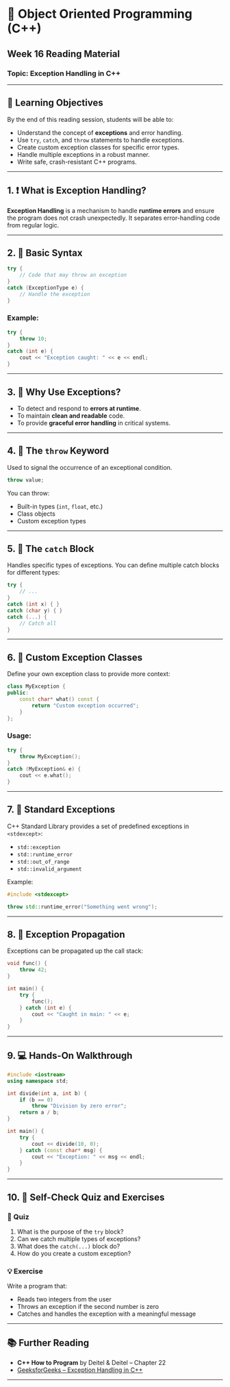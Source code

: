 
# 📘 Object Oriented Programming (C++)  
## Week 16 Reading Material  
### Topic: **Exception Handling in C++**

---

## 🔰 Learning Objectives

By the end of this reading session, students will be able to:

- Understand the concept of **exceptions** and error handling.
- Use `try`, `catch`, and `throw` statements to handle exceptions.
- Create custom exception classes for specific error types.
- Handle multiple exceptions in a robust manner.
- Write safe, crash-resistant C++ programs.

---

## 1. ❗ What is Exception Handling?

**Exception Handling** is a mechanism to handle **runtime errors** and ensure the program does not crash unexpectedly. It separates error-handling code from regular logic.

---

## 2. 🧱 Basic Syntax

```cpp
try {
    // Code that may throw an exception
}
catch (ExceptionType e) {
    // Handle the exception
}
```

### Example:

```cpp
try {
    throw 10;
}
catch (int e) {
    cout << "Exception caught: " << e << endl;
}
```

---

## 3. 🚀 Why Use Exceptions?

- To detect and respond to **errors at runtime**.
- To maintain **clean and readable** code.
- To provide **graceful error handling** in critical systems.

---

## 4. 🎯 The `throw` Keyword

Used to signal the occurrence of an exceptional condition.

```cpp
throw value;
```

You can throw:
- Built-in types (`int`, `float`, etc.)
- Class objects
- Custom exception types

---

## 5. 🧲 The `catch` Block

Handles specific types of exceptions. You can define multiple catch blocks for different types:

```cpp
try {
    // ...
}
catch (int x) { }
catch (char y) { }
catch (...) {
    // Catch all
}
```

---

## 6. 🧰 Custom Exception Classes

Define your own exception class to provide more context:

```cpp
class MyException {
public:
    const char* what() const {
        return "Custom exception occurred";
    }
};
```

### Usage:

```cpp
try {
    throw MyException();
}
catch (MyException& e) {
    cout << e.what();
}
```

---

## 7. 📛 Standard Exceptions

C++ Standard Library provides a set of predefined exceptions in `<stdexcept>`:

- `std::exception`
- `std::runtime_error`
- `std::out_of_range`
- `std::invalid_argument`

Example:

```cpp
#include <stdexcept>

throw std::runtime_error("Something went wrong");
```

---

## 8. 🧪 Exception Propagation

Exceptions can be propagated up the call stack:

```cpp
void func() {
    throw 42;
}

int main() {
    try {
        func();
    } catch (int e) {
        cout << "Caught in main: " << e;
    }
}
```

---

## 9. 💻 Hands-On Walkthrough

```cpp
#include <iostream>
using namespace std;

int divide(int a, int b) {
    if (b == 0)
        throw "Division by zero error";
    return a / b;
}

int main() {
    try {
        cout << divide(10, 0);
    } catch (const char* msg) {
        cout << "Exception: " << msg << endl;
    }
}
```

---

## 10. 🧪 Self-Check Quiz and Exercises

### 📝 Quiz

1. What is the purpose of the `try` block?
2. Can we catch multiple types of exceptions?
3. What does the `catch(...)` block do?
4. How do you create a custom exception?

### 💡 Exercise

Write a program that:
- Reads two integers from the user
- Throws an exception if the second number is zero
- Catches and handles the exception with a meaningful message

---

## 📚 Further Reading

- **C++ How to Program** by Deitel & Deitel – Chapter 22  
- [GeeksforGeeks – Exception Handling in C++](https://www.geeksforgeeks.org/exception-handling-c/)

---
